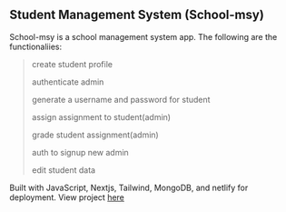 ## Student Management System (School-msy)
School-msy is a school management system app. The following are the functionaliies:

> create student profile
> 
> authenticate admin
> 
> generate a username and password for student
> 
> assign assignment to student(admin)
> 
> grade student assignment(admin)
> 
> auth to signup new admin
> 
> edit student data

Built with JavaScript, Nextjs, Tailwind, MongoDB, and netlify for deployment.
View project [here](https://schoolmsy.netlify.app/)
